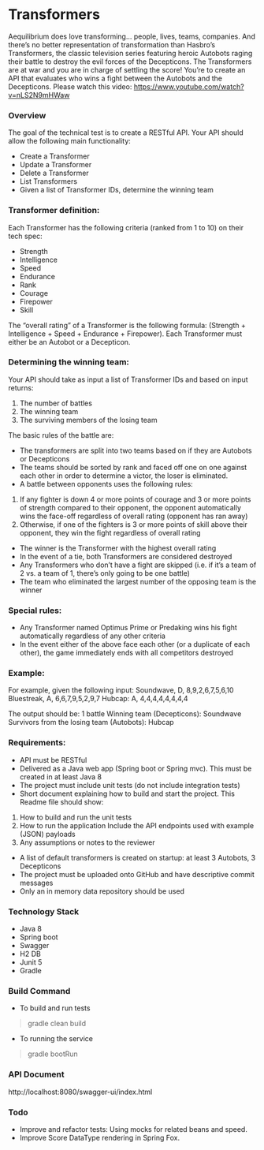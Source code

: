 # Transformers
Aequilibrium does love transforming... people, lives, teams, companies. And there’s no better
representation of transformation than Hasbro’s Transformers, the classic television series
featuring heroic Autobots raging their battle to destroy the evil forces of the Decepticons.
The Transformers are at war and you are in charge of settling the score! You’re to create an API
that evaluates who wins a fight between the Autobots and the Decepticons.
Please watch this video: https://www.youtube.com/watch?v=nLS2N9mHWaw

### Overview
The goal of the technical test is to create a RESTful API. Your API should allow the following
main functionality:
- Create a Transformer
- Update a Transformer
- Delete a Transformer
- List Transformers
- Given a list of Transformer IDs, determine the winning team

### Transformer definition:

Each Transformer has the following criteria (ranked from 1 to 10) on their tech spec:
- Strength
- Intelligence
- Speed
- Endurance
- Rank
- Courage
- Firepower
- Skill 
  
The “overall rating” of a Transformer is the following formula: (Strength +
Intelligence + Speed + Endurance + Firepower). Each Transformer must either be an
Autobot or a Decepticon.

### Determining the winning team:

Your API should take as input a list of Transformer IDs and based on input returns:
1. The number of battles
2. The winning team
3. The surviving members of the losing team

The basic rules of the battle are:
- The transformers are split into two teams based on if they are Autobots or Decepticons
- The teams should be sorted by rank and faced off one on one against each other in
order to determine a victor, the loser is eliminated.
- A battle between opponents uses the following rules:
1. If any fighter is down 4 or more points of courage and 3 or more points of
strength compared to their opponent, the opponent automatically wins the
face-off regardless of overall rating (opponent has ran away)
2. Otherwise, if one of the fighters is 3 or more points of skill above their opponent,
they win the fight regardless of overall rating
- The winner is the Transformer with the highest overall rating
- In the event of a tie, both Transformers are considered destroyed
- Any Transformers who don’t have a fight are skipped (i.e. if it’s a team of 2 vs. a team of
1, there’s only going to be one battle)
- The team who eliminated the largest number of the opposing team is the winner

### Special rules:
- Any Transformer named Optimus Prime or Predaking wins his fight automatically
regardless of any other criteria
- In the event either of the above face each other (or a duplicate of each other), the game
immediately ends with all competitors destroyed

### Example:
For example, given the following
input: Soundwave, D, 8,9,2,6,7,5,6,10 Bluestreak, A, 6,6,7,9,5,2,9,7 Hubcap:
A, 4,4,4,4,4,4,4,4

The output should be: 1 battle Winning team (Decepticons): Soundwave Survivors from the
losing team (Autobots): Hubcap

### Requirements:

- API must be RESTful
- Delivered as a Java web app (Spring boot or Spring mvc). This must be created in at
least Java 8
- The project must include unit tests (do not include integration tests)
- Short document explaining how to build and start the project. This Readme file should
show:
1. How to build and run the unit tests
2. How to run the application
Include the API endpoints used with example (JSON) payloads
3. Any assumptions or notes to the reviewer
- A list of default transformers is created on startup: at least 3 Autobots, 3 Decepticons
- The project must be uploaded onto GitHub and have descriptive commit messages
- Only an in memory data repository should be used

### Technology Stack
- Java 8
- Spring boot
- Swagger
- H2 DB
- Junit 5
- Gradle

### Build Command
- To build and run tests 
> gradle clean build

- To running the service
> gradle bootRun

### API Document
http://localhost:8080/swagger-ui/index.html

### Todo
- Improve and refactor tests: Using mocks for related beans and speed.
- Improve Score DataType rendering in Spring Fox.